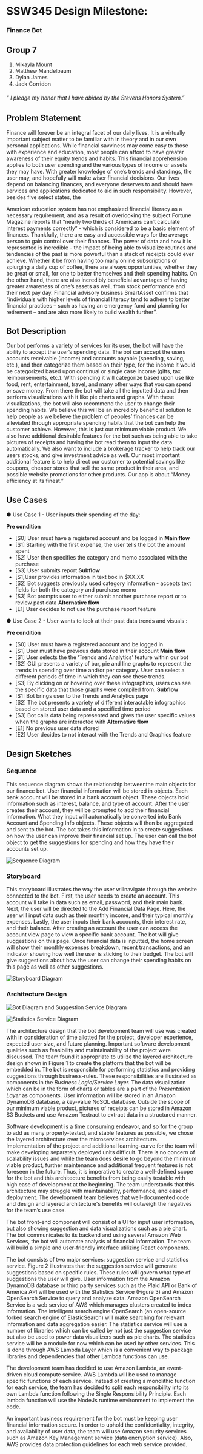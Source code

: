 # SSW345 Design Milestone:
### Finance Bot


## Group 7
1. Mikayla Mount
2. Matthew Mandelbaum
3. Dylan James
4. Jack Corridon


###### “ I pledge my honor that I have abided by the Stevens Honors System.”

## Problem Statement

Finance will forever be an integral facet of our daily lives. It is a virtually important
subject matter to be familiar with in theory and in our own personal applications. While financial
savviness may come easy to those with experience and education, most people can afford to have
greater awareness of their equity trends and habits. This financial apprehension applies to both
user spending and the various types of income or assets they may have. With greater knowledge
of one’s trends and standings, the user may, and hopefully will make wiser financial decisions.
Our lives depend on balancing finances, and everyone deserves to and should have services and
applications dedicated to aid in such responsibility. However, besides five select states, the


American education system has not emphasized financial literacy as a necessary requirement,
and as a result of overlooking the subject Fortune Magazine reports that “nearly two thirds of
Americans can’t calculate interest payments correctly” - which is considered to be a basic
element of finances.
Thankfully, there are easy and accessible ways for the average person to gain control over
their finances. The power of data and how it is represented is incredible - the impact of being
able to visualize routines and tendencies of the past is more powerful than a stack of receipts
could ever achieve. Whether it be from having too many online subscriptions or splurging a daily
cup of coffee, there are always opportunities, whether they be great or small, for one to better
themselves and their spending habits. On the other hand, there are also incredibly beneficial
advantages of having greater awareness of one’s assets as well, from stock performance and their
next pay day. Financial advisory business SmartAsset confirms that “individuals with higher
levels of financial literacy tend to adhere to better financial practices – such as having an
emergency fund and planning for retirement – and are also more likely to build wealth further”.

## Bot Description

Our bot performs a variety of services for its user, the bot will have the ability to accept
the user’s spending data. The bot can accept the users accounts receivable (income) and accounts
payable (spending, saving, etc.), and then categorize them based on their type, for the income it
would be categorized based upon continual or single case income (gifts, tax reimbursements,
etc.). With spending it will categorize based upon use like food, rent, entertainment, travel, and
many other ways that you can spend or save money. From there the bot will take all the inputted
data and then perform visualizations with it like pie charts and graphs. With these visualizations,
the bot will also recommend the user to change their spending habits.
We believe this will be an incredibly beneficial solution to help people as we believe the
problem of peoples’ finances can be alleviated through appropriate spending habits that the bot
can help the customer achieve. However, this is just our minimum viable product. We also have
additional desirable features for the bot such as being able to take pictures of receipts and having
the bot read them to input the data automatically. We also want to include a brokerage tracker to
help track our users stocks, and give investment advice as well. Our most important additional
feature is to help direct our customer to potential savings like coupons, cheaper stores that sell
the same product in their area, and possible website promotions for other products. Our app is
about “Money efficiency at its finest.”

## Use Cases


● Use Case 1 - User inputs their spending of the day:


**Pre condition**
- [S0] User must have a registered account and be logged in
**Main flow**
- [S1] Starting with the first expense, the user tells the bot the amount spent
- [S2] User then specifies the category and memo associated with the purchase
- [S3] User submits report
**Subflow**
- [S1]User provides information in text box in $XX.XX
- [S2] Bot suggests previously used category information - accepts text fields for
both the category and purchase memo
- [S3] Bot prompts user to either submit another purchase report or to review past
data
**Alternative flow**
- [E1] User decides to not use the purchase report feature




● Use Case 2 - User wants to look at their past data trends and visuals :



**Pre condition**
- [S0] User must have a registered account and be logged in
- [S1] User must have previous data stored in their account
**Main flow**
- [S1] User selects the the ‘Trends and Analytics’ feature within our bot
- [S2] GUI presents a variety of bar, pie and line graphs to represent the trends in
spending over time and/or per category. User can select a different periods of
time in which they can see these trends.
- [S3] By clicking on or hovering over these infographics, users can see the
specific data that those graphs were compiled from.
**Subflow**
- [S1] Bot brings user to the Trends and Analytics page
- [S2] The bot presents a variety of different interactable infographics based on
stored user data and a specified time period
- [S3] Bot calls data being represented and gives the user specific values when the
graphs are interacted with
**Alternative flow**
- [E1] No previous user data stored
- [E2] User decides to not interact with the Trends and Graphics feature


## Design Sketches


### Sequence

This sequence diagram shows the relationship betweenthe main objects for our finance
bot. User financial information will be stored in objects. Each bank account will be stored in a
bank account object. These objects hold information such as interest, balance, and type of
account. After the user creates their account, they will be prompted to add their financial
information. What they input will automatically be converted into Bank Account and Spending
Info objects. These objects will then be aggregated and sent to the bot. The bot takes this
information in to create suggestions on how the user can improve their financial set up. The user
can call the bot object to get the suggestions for spending and how they have their accounts set
up.

![Sequence Diagram](https://github.com/mmandelb2201/finance-bot/blob/main/Sequence%20Diagram%20.png)

### Storyboard


This storyboard illustrates the way the user willnavigate through the website connected
to the bot. First, the user needs to create an account. This account will take in data such as email,
password, and their main bank. Next, the user will be directed to the Add Financial Data Page.
Here, the user will input data such as their monthly income, and their typical monthly expenses.
Lastly, the user inputs their bank accounts, their interest rate, and their balance. After creating an
account the user can access the account view page to view a specific bank account. The bot will
give suggestions on this page. Once financial data is inputted, the home screen will show their
monthly expenses breakdown, recent transactions, and an indicator showing how well the user is
sticking to their budget. The bot will give suggestions about how the user can change their
spending habits on this page as well as other suggestions.

![Storyboard Diagram](https://github.com/mmandelb2201/finance-bot/blob/main/Storyboard%20Diagram%20.png)

### Architecture Design


![Bot Diagram and Suggestion Service Diagram](https://github.com/mmandelb2201/finance-bot/blob/main/Architecture%20Diagrams%20(2).png)

![Statistics Service Diagram](https://github.com/mmandelb2201/finance-bot/blob/main/Statistics%20Service%20Diagram%20(1).png)


The architecture design that the bot development team will use was created with in consideration of time allotted for the project, developer experience, expected user size, and future planning. Important software development qualities such as feasibility and maintainability of the project were discussed. The team found it appropriate to utilize the layered architecture design shown in Figure 1 to create the platform that the bot will be embedded in. The bot is responsible for performing statistics and providing suggestions through business-rules. These responsibilities are illustrated as components in the *Business Logic/Service Layer.* The data visualization which can be in the form of charts or tables are a part of the *Presentation Layer* as components. User information will be stored in an Amazon DynamoDB database, a key-value NoSQL database. Outside the scope of our minimum viable product, pictures of receipts can be stored in Amazon S3 Buckets and use Amazon Textract to extract data in a structured manner.

Software development is a time consuming endeavor, and so for the group to add as many properly-tested, and stable features as possible, we chose the layered architecture over the microservices architecture. Implementation of the project and additional learning-curve for the team will make developing separately deployed units difficult. There is no concern of scalability issues and while the team does desire to go beyond the minimum viable product, further maintenance and additional frequent features is not foreseen in the future. Thus, it is imperative to create a well-defined scope for the bot and this architecture benefits from being easily testable with high ease of development at the beginning. The team understands that this architecture may struggle with maintainability, performance, and ease of deployment. The development team believes that well-documented code and design and layered architecture's benefits will outweigh the negatives for the team’s use case.

The bot front-end component will consist of a UI for input user information, but also showing suggestion and data visualizations such as a pie chart. The bot communicates to its backend and using several Amazon Web Services, the bot will automate analysis of financial information. The team will build a simple and user-friendly interface utilizing React components.

The bot consists of two major services: suggestion service and statistics service. Figure 2 illustrates that the suggestion service will generate suggestions based on specific rules. These rules will govern what type of suggestions the user will give. User information from the Amazon DynamoDB database or third party services such as the Plaid API or Bank of America API will be used with the Statistics Service (Figure 3) and Amazon OpenSearch Service to query and analyze data. Amazon OpenSearch Service is a web service of AWS which manages clusters created to index information. The intelligent search engine OpenSearch (an open-source forked search engine of ElasticSearch) will make searching for relevant information and data aggregation easier. The statistics service will use a number of libraries which can be called by not just the suggestion service but also be used to power data visualizers such as pie charts. The statistics service will be a module for now which can be used by other services. This is done through AWS Lambda Layer which is a convenient way to package libraries and dependencies that other Lambda functions can use.

The development team has decided to use Amazon Lambda, an event-driven cloud compute service. AWS Lambda will be used to manage specific functions of each service. Instead of creating a monolithic function for each service, the team has decided to split each responsibility into its own Lambda function following the Single Responsibility Principle. Each lambda function will use the NodeJs runtime environment to implement the code.

An important business requirement for the bot must be keeping user financial information secure. In order to uphold the confidentiality, integrity, and availability of user data, the team will use Amazon security services such as Amazon Key Management service (data encryption service). Also, AWS provides data protection guidelines for each web service provided.

